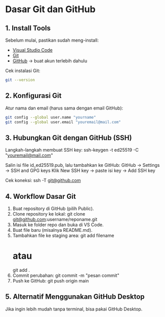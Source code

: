 # Dasar Git dan GitHub

## 1. Install Tools
Sebelum mulai, pastikan sudah meng-install:
- [Visual Studio Code](https://code.visualstudio.com/download)
- [Git](https://git-scm.com/downloads)
- [GitHub](https://github.com) → buat akun terlebih dahulu

Cek instalasi Git:
```bash
git --version
```

## 2. Konfigurasi Git
Atur nama dan email (harus sama dengan email GitHub):
```bash
git config --global user.name "yourname"
git config --global user.email "youremail@mail.com"
```

## 3. Hubungkan Git dengan GitHub (SSH)
Langkah-langkah membuat SSH key:
ssh-keygen -t ed25519 -C "youremail@mail.com"

Salin isi file id_ed25519.pub, lalu tambahkan ke GitHub:
GitHub → Settings → SSH and GPG keys
Klik New SSH key → paste isi key → Add SSH key

Cek koneksi:
ssh -T git@github.com

## 4. Workflow Dasar Git
1. Buat repository di GitHub (pilih Public).
2. Clone repository ke lokal:
   git clone git@github.com:username/reponame.git
3. Masuk ke folder repo dan buka di VS Code.
4. Buat file baru (misalnya README.md).
5. Tambahkan file ke staging area:
   git add filename
   # atau
   git add .
6. Commit perubahan:
   git commit -m "pesan commit"
7. Push ke GitHub:
   git push origin main

## 5. Alternatif Menggunakan GitHub Desktop
Jika ingin lebih mudah tanpa terminal, bisa pakai GitHub Desktop.
